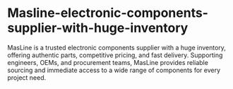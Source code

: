 # Masline-electronic-components-supplier-with-huge-inventory
MasLine is a trusted electronic components supplier with a huge inventory, offering authentic parts, competitive pricing, and fast delivery. Supporting engineers, OEMs, and procurement teams, MasLine provides reliable sourcing and immediate access to a wide range of components for every project need.
